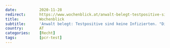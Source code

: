 ```yaml
---
date:          2020-11-28
redirect:      https://www.wochenblick.at/anwalt-belegt-testpositive-sind-keine-infizierten-die-pandemie-ist-vorbei/
title:         Wochenblick
subtitle:      'Anwalt belegt: Testpositive sind keine Infizierten. "Die Pandemie ist vorbei!"'
country:       AT
categories:    [Recht]
tags:          [pcr-test]
---
```

